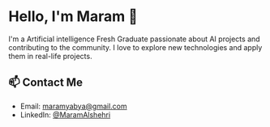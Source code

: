 # Hello, I'm Maram 👋

I'm a Artificial intelligence Fresh Graduate passionate about AI projects and contributing to the community. I love to explore new technologies and apply them in real-life projects.

## 📫 Contact Me

- Email: maramyabya@gmail.com
- LinkedIn: [@MaramAlshehri](https://bit.ly/3KMIhta)

